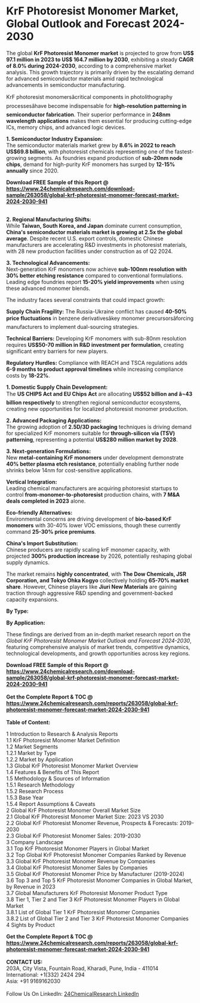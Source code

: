 <h1>KrF Photoresist Monomer Market, Global Outlook and Forecast 2024-2030</h1><p>The global <strong>KrF Photoresist Monomer market</strong> is projected to grow from <strong>US$ 97.1 million in 2023 to US$ 164.7 million by 2030</strong>, exhibiting a steady <strong>CAGR of 8.0% during 2024-2030</strong>, according to a comprehensive market analysis. This growth trajectory is primarily driven by the escalating demand for advanced semiconductor materials amid rapid technological advancements in semiconductor manufacturing.</p><p>KrF photoresist monomersâcritical components in photolithography processesâhave become indispensable for <strong>high-resolution patterning in semiconductor fabrication</strong>. Their superior performance in <strong>248nm wavelength applications</strong> makes them essential for producing cutting-edge ICs, memory chips, and advanced logic devices.</p><p><strong>1. Semiconductor Industry Expansion:</strong><br>
The semiconductor materials market grew by <strong>8.6% in 2022 to reach US$69.8 billion</strong>, with photoresist chemicals representing one of the fastest-growing segments. As foundries expand production of <strong>sub-20nm node chips</strong>, demand for high-purity KrF monomers has surged by <strong>12-15% annually</strong> since 2020.</p><div><b>Download FREE Sample of this Report @ 
            <a href="https://www.24chemicalresearch.com/download-sample/263058/global-krf-photoresist-monomer-forecast-market-2024-2030-941">
            https://www.24chemicalresearch.com/download-sample/263058/global-krf-photoresist-monomer-forecast-market-2024-2030-941</a></b></div><br><p><strong>2. Regional Manufacturing Shifts:</strong><br>
While <strong>Taiwan, South Korea, and Japan</strong> dominate current consumption, <strong>China's semiconductor materials market is growing at 2.5x the global average</strong>. Despite recent U.S. export controls, domestic Chinese manufacturers are accelerating R&amp;D investments in photoresist materials, with 28 new production facilities under construction as of Q2 2024.</p><p><strong>3. Technological Advancements:</strong><br>
Next-generation KrF monomers now achieve <strong>sub-100nm resolution with 30% better etching resistance</strong> compared to conventional formulations. Leading edge foundries report <strong>15-20% yield improvements</strong> when using these advanced monomer blends.</p><p>The industry faces several constraints that could impact growth:</p><p><strong>Supply Chain Fragility:</strong> The Russia-Ukraine conflict has caused <strong>40-50% price fluctuations</strong> in benzene derivativesâkey monomer precursorsâforcing manufacturers to implement dual-sourcing strategies.</p><p><strong>Technical Barriers:</strong> Developing KrF monomers with sub-80nm resolution requires <strong>US$50-70 million in R&amp;D investment per formulation</strong>, creating significant entry barriers for new players.</p><p><strong>Regulatory Hurdles:</strong> Compliance with REACH and TSCA regulations adds <strong>6-9 months to product approval timelines</strong> while increasing compliance costs by <strong>18-22%</strong>.</p><p><strong>1. Domestic Supply Chain Development:</strong><br>
The <strong>US CHIPS Act and EU Chips Act</strong> are allocating <strong>US$52 billion and â¬43 billion respectively</strong> to strengthen regional semiconductor ecosystems, creating new opportunities for localized photoresist monomer production.</p><p><strong>2. Advanced Packaging Applications:</strong><br>
The growing adoption of <strong>2.5D/3D packaging</strong> techniques is driving demand for specialized KrF monomers suitable for <strong>through-silicon via (TSV) patterning</strong>, representing a potential <strong>US$280 million market by 2028</strong>.</p><p><strong>3. Next-generation Formulations:</strong><br>
New <strong>metal-containing KrF monomers</strong> under development demonstrate <strong>40% better plasma etch resistance</strong>, potentially enabling further node shrinks below 14nm for cost-sensitive applications.</p><p><strong>Vertical Integration:</strong><br>
	Leading chemical manufacturers are acquiring photoresist startups to control <strong>from-monomer-to-photoresist</strong> production chains, with <strong>7 M&amp;A deals completed in 2023</strong> alone.</p><p><strong>Eco-friendly Alternatives:</strong><br>
	Environmental concerns are driving development of <strong>bio-based KrF monomers</strong> with 30-40% lower VOC emissions, though these currently command <strong>25-30% price premiums</strong>.</p><p><strong>China's Import Substitution:</strong><br>
	Chinese producers are rapidly scaling krF monomer capacity, with projected <strong>300% production increase</strong> by 2026, potentially reshaping global supply dynamics.</p><p>The market remains <strong>highly concentrated</strong>, with <strong>The Dow Chemicals, JSR Corporation, and Tokyo Ohka Kogyo</strong> collectively holding <strong>65-70% market share</strong>. However, Chinese players like <strong>Jiuri New Materials</strong> are gaining traction through aggressive R&amp;D spending and government-backed capacity expansions.</p><p><strong>By Type:</strong></p><p><strong>By Application:</strong></p><p>These findings are derived from an in-depth market research report on the <em>Global KrF Photoresist Monomer Market Outlook and Forecast 2024-2030</em>, featuring comprehensive analysis of market trends, competitive dynamics, technological developments, and growth opportunities across key regions.</p><div><b>Download FREE Sample of this Report @ 
            <a href="https://www.24chemicalresearch.com/download-sample/263058/global-krf-photoresist-monomer-forecast-market-2024-2030-941">
            https://www.24chemicalresearch.com/download-sample/263058/global-krf-photoresist-monomer-forecast-market-2024-2030-941</a></b></div><br><div><b>Get the Complete Report & TOC @ 
            <a href="https://www.24chemicalresearch.com/reports/263058/global-krf-photoresist-monomer-forecast-market-2024-2030-941">
            https://www.24chemicalresearch.com/reports/263058/global-krf-photoresist-monomer-forecast-market-2024-2030-941</a></b></div><br>
            <b>Table of Content:</b><p>1 Introduction to Research & Analysis Reports<br />
    1.1 KrF Photoresist Monomer Market Definition<br />
    1.2 Market Segments<br />
        1.2.1 Market by Type<br />
        1.2.2 Market by Application<br />
    1.3 Global KrF Photoresist Monomer Market Overview<br />
    1.4 Features & Benefits of This Report<br />
    1.5 Methodology & Sources of Information<br />
        1.5.1 Research Methodology<br />
        1.5.2 Research Process<br />
        1.5.3 Base Year<br />
        1.5.4 Report Assumptions & Caveats<br />
2 Global KrF Photoresist Monomer Overall Market Size<br />
    2.1 Global KrF Photoresist Monomer Market Size: 2023 VS 2030<br />
    2.2 Global KrF Photoresist Monomer Revenue, Prospects & Forecasts: 2019-2030<br />
    2.3 Global KrF Photoresist Monomer Sales: 2019-2030<br />
3 Company Landscape<br />
    3.1 Top KrF Photoresist Monomer Players in Global Market<br />
    3.2 Top Global KrF Photoresist Monomer Companies Ranked by Revenue<br />
    3.3 Global KrF Photoresist Monomer Revenue by Companies<br />
    3.4 Global KrF Photoresist Monomer Sales by Companies<br />
    3.5 Global KrF Photoresist Monomer Price by Manufacturer (2019-2024)<br />
    3.6 Top 3 and Top 5 KrF Photoresist Monomer Companies in Global Market, by Revenue in 2023<br />
    3.7 Global Manufacturers KrF Photoresist Monomer Product Type<br />
    3.8 Tier 1, Tier 2 and Tier 3 KrF Photoresist Monomer Players in Global Market<br />
        3.8.1 List of Global Tier 1 KrF Photoresist Monomer Companies<br />
        3.8.2 List of Global Tier 2 and Tier 3 KrF Photoresist Monomer Companies<br />
4 Sights by Product</p><div><b>Get the Complete Report & TOC @ 
            <a href="https://www.24chemicalresearch.com/reports/263058/global-krf-photoresist-monomer-forecast-market-2024-2030-941">
            https://www.24chemicalresearch.com/reports/263058/global-krf-photoresist-monomer-forecast-market-2024-2030-941</a></b></div><br><b>CONTACT US:</b><br>
            203A, City Vista, Fountain Road, Kharadi, Pune, India - 411014<br>
            International: +1(332) 2424 294<br>
            Asia: +91 9169162030 <br><br>
            Follow Us On LinkedIn: <a href="https://www.linkedin.com/company/24chemicalresearch/">24ChemicalResearch LinkedIn</a>